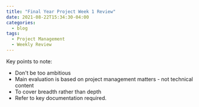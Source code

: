 ```yaml
---
title: "Final Year Project Week 1 Review"
date: 2021-08-22T15:34:30-04:00
categories:
  - blog
tags:
  - Project Management
  - Weekly Review
---
```


Key points to note:

* Don't be too ambitious
* Main evaluation is based on project management matters - not technical content
* To cover breadth rather than depth
* Refer to key documentation required.



